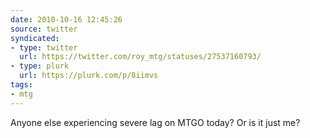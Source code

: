 ```yaml
---
date: 2010-10-16 12:45:26
source: twitter
syndicated:
- type: twitter
  url: https://twitter.com/roy_mtg/statuses/27537160793/
- type: plurk
  url: https://plurk.com/p/8iimvs
tags:
- mtg
---
```


Anyone else experiencing severe lag on MTGO today? Or is it just me?
